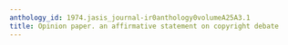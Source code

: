 ```yaml
---
anthology_id: 1974.jasis_journal-ir0anthology0volumeA25A3.1
title: Opinion paper. an affirmative statement on copyright debate
---
```

